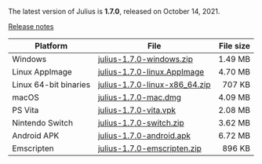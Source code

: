 The latest version of Julius is **1.7.0**, released on October 14, 2021.

[Release notes](https://github.com/bvschaik/julius/releases/tag/v1.7.0)

| Platform | File | File size |
| -------- | ---- | --------: |
| Windows | [julius-1.7.0-windows.zip](https://github.com/bvschaik/julius/releases/download/v1.7.0/julius-1.7.0-windows.zip) | 1.49 MB |
| Linux AppImage | [julius-1.7.0-linux.AppImage](https://github.com/bvschaik/julius/releases/download/v1.7.0/julius-1.7.0-linux.AppImage) | 4.70 MB |
| Linux 64-bit binaries | [julius-1.7.0-linux-x86_64.zip](https://github.com/bvschaik/julius/releases/download/v1.7.0/julius-1.7.0-linux-x86_64.zip) | 707 KB |
| macOS | [julius-1.7.0-mac.dmg](https://github.com/bvschaik/julius/releases/download/v1.7.0/julius-1.7.0-mac.dmg) | 4.09 MB |
| PS Vita | [julius-1.7.0-vita.vpk](https://github.com/bvschaik/julius/releases/download/v1.7.0/julius-1.7.0-vita.vpk) | 2.08 MB |
| Nintendo Switch | [julius-1.7.0-switch.zip](https://github.com/bvschaik/julius/releases/download/v1.7.0/julius-1.7.0-switch.zip) | 3.62 MB |
| Android APK | [julius-1.7.0-android.apk](https://github.com/bvschaik/julius/releases/download/v1.7.0/julius-1.7.0-android.apk) | 6.72 MB |
| Emscripten | [julius-1.7.0-emscripten.zip](https://github.com/bvschaik/julius/releases/download/v1.7.0/julius-1.7.0-emscripten.zip) | 896 KB |
